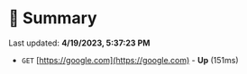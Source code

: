 # 📖 Summary
Last updated: **4/19/2023, 5:37:23 PM**

- `GET` [https://google.com](https://google.com) - **Up** (151ms)
